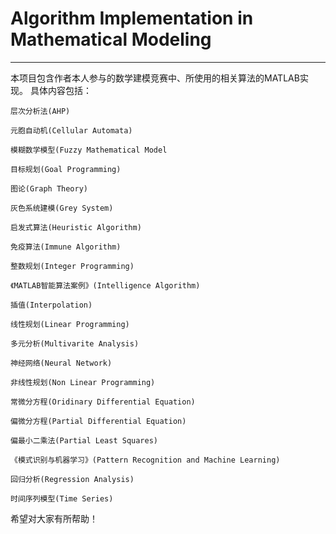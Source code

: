 # Algorithm Implementation in Mathematical Modeling

---
本项目包含作者本人参与的数学建模竞赛中、所使用的相关算法的MATLAB实现。
具体内容包括：

`层次分析法(AHP)`

`元胞自动机(Cellular Automata)`

`模糊数学模型(Fuzzy Mathematical Model`

`目标规划(Goal Programming)`

`图论(Graph Theory)`

`灰色系统建模(Grey System)`

`启发式算法(Heuristic Algorithm)`

`免疫算法(Immune Algorithm)`

`整数规划(Integer Programming)`

`《MATLAB智能算法案例》(Intelligence Algorithm)`

`插值(Interpolation)`

`线性规划(Linear Programming)`

`多元分析(Multivarite Analysis)`

`神经网络(Neural Network)`

`非线性规划(Non Linear Programming)`

`常微分方程(Oridinary Differential Equation)`

`偏微分方程(Partial Differential Equation)`

`偏最小二乘法(Partial Least Squares)`

`《模式识别与机器学习》(Pattern Recognition and Machine Learning)`

`回归分析(Regression Analysis)`

`时间序列模型(Time Series)`

希望对大家有所帮助！
